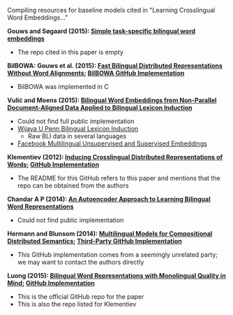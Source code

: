 Compiling resources for baseline models cited in "Learning Crosslingual Word Embeddings..."


**Gouws and Søgaard (2015): [Simple task-specific bilingual word embeddings](http://aclweb.org/anthology/N/N15/N15-1157.pdf)**
  * The repo cited in this paper is empty

**BilBOWA: Gouws et al. (2015): [Fast Bilingual Distributed Representations Without Word Alignments](https://arxiv.org/pdf/1410.2455.pdf); [BilBOWA GitHub Implementation](https://github.com/gouwsmeister/bilbowa)**
  * BilBOWA was implemented in C

**Vulić and Moens (2015): [Bilingual Word Embeddings from Non-Parallel Document-Aligned Data Applied to Bilingual Lexicon Induction](http://www.aclweb.org/anthology/P15-2118)**
  * Could not find full public implementation
  * [Wijaya U Penn Bilingual Lexicon Induction](http://www.cis.upenn.edu/~derry/translations.html)
    * Raw BLI data in several languages
  * [Facebook Multilingual Unsupervised and Supervised Embeddings](https://github.com/facebookresearch/MUSE)

**Klementiev (2012): [Inducing Crosslingual Distributed Representations of Words](http://www.aclweb.org/anthology/C12-1089); [GitHub Implementation](https://github.com/lmthang/bivec)**
  * The README for this GitHub refers to this paper and mentions that the repo can be obtained from the authors

**Chandar A P (2014): [An Autoencoder Approach to Learning Bilingual Word Representations](https://arxiv.org/pdf/1402.1454.pdf)**
  * Could not find public implementation

**Hermann and Blunsom (2014): [Multilingual Models for Compositional Distributed Semantics](https://arxiv.org/pdf/1404.4641.pdf); [Third-Party GitHub Implementation](https://github.com/karlmoritz/bicvm)**
  * This GitHub implementation comes from a seemingly unrelated party; we may want to contact the authors directly

**Luong (2015): [Bilingual Word Representations with Monolingual Quality in Mind](http://www.aclweb.org/anthology/W15-1521); [GitHub Implementation](https://github.com/lmthang/bivec)**
  * This is the official GitHub repo for the paper
  * This is also the repo listed for Klementiev

